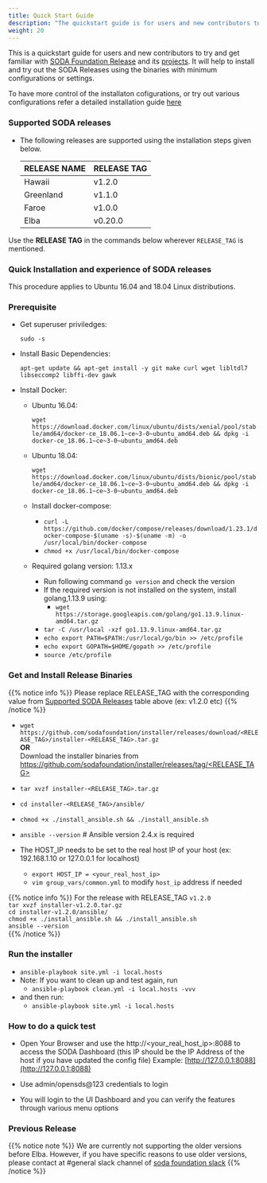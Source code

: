 ```yaml
---
title: Quick Start Guide
description: "The quickstart guide is for users and new contributors to get familiar with SODA Foundation, by installing a simple containerized local cluster. It also gives the installation steps for old OpenSDS versions"
weight: 20
---
```


This is a quickstart guide for users and new contributors to try and get familiar with [SODA Foundation Release](https://github.com/sodafoundation/releases) and its [projects](https://github.com/sodafoundation). It will help to install and try out the SODA Releases using the binaries with minimum configurations or settings.

To have more control of the installaton cofigurations, or try out various configurations refer a detailed installation guide [here](/soda-gettingstarted/installation)

### Supported SODA releases

- The following releases are supported using the installation steps given below.

	|**RELEASE NAME** | **RELEASE TAG**|
	|-----------------|----------------|
	|Hawaii           | v1.2.0         |
	|Greenland        | v1.1.0         |
	|Faroe            | v1.0.0         |
	|Elba             | v0.20.0        |

Use the **RELEASE TAG** in the commands below wherever `RELEASE_TAG` is mentioned.

### Quick Installation and experience of SODA releases

This procedure applies to Ubuntu 16.04 and 18.04 Linux distributions.

### Prerequisite  
 
- Get superuser priviledges:
    
	`sudo -s`
    
- Install Basic Dependencies:
      
	`apt-get update && apt-get install -y git make curl wget libltdl7 libseccomp2 libffi-dev gawk`
	    
- Install Docker:
	- Ubuntu 16.04:

		`wget https://download.docker.com/linux/ubuntu/dists/xenial/pool/stable/amd64/docker-ce_18.06.1~ce~3-0~ubuntu_amd64.deb && dpkg -i docker-ce_18.06.1~ce~3-0~ubuntu_amd64.deb`
	
	- Ubuntu 18.04:

    	`wget https://download.docker.com/linux/ubuntu/dists/bionic/pool/stable/amd64/docker-ce_18.06.1~ce~3-0~ubuntu_amd64.deb && dpkg -i docker-ce_18.06.1~ce~3-0~ubuntu_amd64.deb`
    
    - Install docker-compose:

		- `curl -L https://github.com/docker/compose/releases/download/1.23.1/docker-compose-$(uname -s)-$(uname -m) -o /usr/local/bin/docker-compose`
		- `chmod +x /usr/local/bin/docker-compose`
    - Required golang version: 1.13.x
	    - Run following command `go version` and check the version
	    - If the required version is not installed on the system, install golang,1.13.9 using:
		   - `wget https://storage.googleapis.com/golang/go1.13.9.linux-amd64.tar.gz`
		- `tar -C /usr/local -xzf go1.13.9.linux-amd64.tar.gz`
		- `echo export PATH=$PATH:/usr/local/go/bin >> /etc/profile`
		- `echo export GOPATH=$HOME/gopath >> /etc/profile`
		- `source /etc/profile`

### Get and Install Release Binaries  
	
{{% notice info %}}
Please replace RELEASE_TAG with the corresponding value from [Supported SODA Releases](#supported-soda-releases) table above (ex: v1.2.0 etc)
{{% /notice %}}

- `wget  https://github.com/sodafoundation/installer/releases/download/<RELEASE_TAG>/installer-<RELEASE_TAG>.tar.gz`  
 **OR**  
 Download the installer binaries from [https://github.com/sodafoundation/installer/releases/tag/<RELEASE_TAG>](https://github.com/sodafoundation/installer/releases/tag/<RELEASE_TAG>)

- `tar xvzf installer-<RELEASE_TAG>.tar.gz`
- `cd installer-<RELEASE_TAG>/ansible/`
- `chmod +x ./install_ansible.sh && ./install_ansible.sh`
- `ansible --version` # Ansible version 2.4.x is required
- The HOST_IP needs to be set to the real host IP of your host (ex: 192.168.1.10 or 127.0.0.1 for localhost)
	- `export HOST_IP = <your_real_host_ip>`
	- `vim group_vars/common.yml` to modify `host_ip` address if needed

{{% notice info %}}
For the release with RELEASE_TAG `v1.2.0`  
`tar xvzf installer-v1.2.0.tar.gz`  
`cd installer-v1.2.0/ansible/`  
`chmod +x ./install_ansible.sh && ./install_ansible.sh`  
`ansible --version`  
{{% /notice %}}

 ### Run the installer  
- `ansible-playbook site.yml -i local.hosts` 
- Note: If you want to clean up and test again, run
	- `ansible-playbook clean.yml -i local.hosts -vvv`
- and then run:
	- `ansible-playbook site.yml -i local.hosts`

 ### How to do a quick test  

- Open Your Browser and use the http://<your_real_host_ip>:8088 to access the SODA Dashboard (this IP should be the IP Address of the host if you have updated the config file) Example: [http://127.0.0.1:8088](http://127.0.0.1:8088)

- Use admin/opensds@123 credentials to login

- You will login to the UI Dashboard and you can verify the features through various menu options


### Previous Release

{{% notice note %}}
We are currently not supporting the older versions before Elba. However, if you have specific reasons to use older versions, please contact at #general  slack channel of [soda foundation slack](https://sodafoundation.io/slack)
{{% /notice %}}

